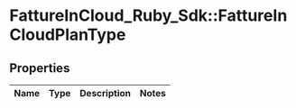 # FattureInCloud_Ruby_Sdk::FattureInCloudPlanType

## Properties

| Name | Type | Description | Notes |
| ---- | ---- | ----------- | ----- |

